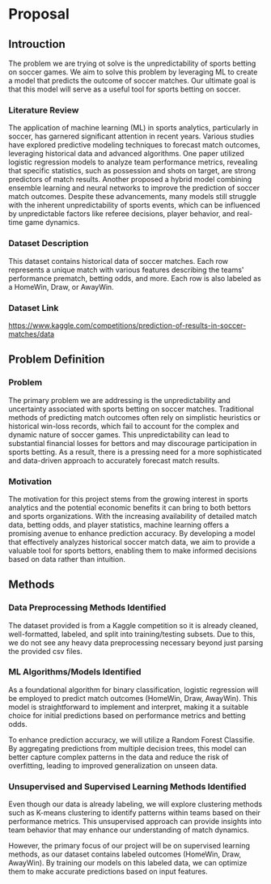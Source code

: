 # Proposal



## Introuction

The problem we are trying ot solve is the unpredictability of sports betting on soccer games. We aim to solve this problem by leveraging ML to create a model that predicts the outcome of soccer matches. Our ultimate goal is that this model will serve as a useful tool for sports betting on soccer.

### Literature Review
The application of machine learning (ML) in sports analytics, particularly in soccer, has garnered significant attention in recent years. Various studies have explored predictive modeling techniques to forecast match outcomes, leveraging historical data and advanced algorithms. One paper utilized logistic regression models to analyze team performance metrics, revealing that specific statistics, such as possession and shots on target, are strong predictors of match results. Another proposed a hybrid model combining ensemble learning and neural networks to improve the prediction of soccer match outcomes. Despite these advancements, many models still struggle with the inherent unpredictability of sports events, which can be influenced by unpredictable factors like referee decisions, player behavior, and real-time game dynamics.

### Dataset Description
This dataset contains historical data of soccer matches. Each row represents a unique match with various features describing the teams' performance prematch, betting odds, and more. Each row is also labeled as a HomeWin, Draw, or AwayWin.

### Dataset Link
https://www.kaggle.com/competitions/prediction-of-results-in-soccer-matches/data  



## Problem Definition

### Problem
The primary problem we are addressing is the unpredictability and uncertainty associated with sports betting on soccer matches. Traditional methods of predicting match outcomes often rely on simplistic heuristics or historical win-loss records, which fail to account for the complex and dynamic nature of soccer games. This unpredictability can lead to substantial financial losses for bettors and may discourage participation in sports betting. As a result, there is a pressing need for a more sophisticated and data-driven approach to accurately forecast match results.

### Motivation
The motivation for this project stems from the growing interest in sports analytics and the potential economic benefits it can bring to both bettors and sports organizations. With the increasing availability of detailed match data, betting odds, and player statistics, machine learning offers a promising avenue to enhance prediction accuracy. By developing a model that effectively analyzes historical soccer match data, we aim to provide a valuable tool for sports bettors, enabling them to make informed decisions based on data rather than intuition. 


## Methods

### Data Preprocessing Methods Identified
The dataset provided is from a Kaggle competition so it is already cleaned, well-formatted, labeled, and split into training/testing subsets. Due to this, we do not see any heavy data preprocessing necessary beyond just parsing the provided csv files.

### ML Algorithms/Models Identified
As a foundational algorithm for binary classification, logistic regression will be employed to predict match outcomes (HomeWin, Draw, AwayWin). This model is straightforward to implement and interpret, making it a suitable choice for initial predictions based on performance metrics and betting odds.

To enhance prediction accuracy, we will utilize a Random Forest Classifie. By aggregating predictions from multiple decision trees, this model can better capture complex patterns in the data and reduce the risk of overfitting, leading to improved generalization on unseen data.

### Unsupervised and Supervised Learning Methods Identified
Even though our data is already labeling, we will explore clustering methods such as K-means clustering to identify patterns within teams based on their performance metrics. This unsupervised approach can provide insights into team behavior that may enhance our understanding of match dynamics.

However, the primary focus of our project will be on supervised learning methods, as our dataset contains labeled outcomes (HomeWin, Draw, AwayWin). By training our models on this labeled data, we can optimize them to make accurate predictions based on input features.

